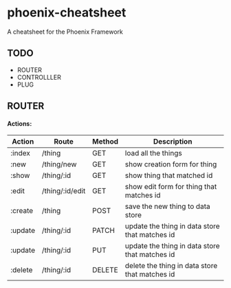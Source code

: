 phoenix-cheatsheet
==================

A cheatsheet for the Phoenix Framework

TODO
-----

+ ROUTER
+ CONTROLLLER
+ PLUG


ROUTER
------

#### Actions:

| Action  | Route           | Method | Description 
|---------|-----------------|--------|---------------
| :index  | /thing          | GET    | load all the things
| :new    | /thing/new      | GET    | show creation form for thing
| :show   | /thing/:id      | GET    | show thing that matched id
| :edit   | /thing/:id/edit | GET    | show edit form for thing that matches id
| :create | /thing          | POST   | save the new thing to data store
| :update | /thing/:id      | PATCH  | update the thing in data store that matches id
| :update | /thing/:id      | PUT    | update the thing in data store that matches id
| :delete | /thing/:id      | DELETE | delete the thing in data store that matches id